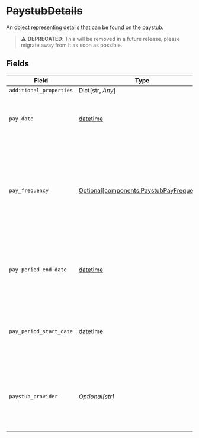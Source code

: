 # ~~PaystubDetails~~

An object representing details that can be found on the paystub.

> :warning: **DEPRECATED**: This will be removed in a future release, please migrate away from it as soon as possible.


## Fields

| Field                                                                                                           | Type                                                                                                            | Required                                                                                                        | Description                                                                                                     |
| --------------------------------------------------------------------------------------------------------------- | --------------------------------------------------------------------------------------------------------------- | --------------------------------------------------------------------------------------------------------------- | --------------------------------------------------------------------------------------------------------------- |
| `additional_properties`                                                                                         | Dict[str, *Any*]                                                                                                | :heavy_minus_sign:                                                                                              | N/A                                                                                                             |
| `pay_date`                                                                                                      | [datetime](https://docs.python.org/3/library/datetime.html#datetime-objects)                                    | :heavy_minus_sign:                                                                                              | Pay date on the paystub in the 'YYYY-MM-DD' format.                                                             |
| `pay_frequency`                                                                                                 | [Optional[components.PaystubPayFrequency]](../../models/shared/paystubpayfrequency.md)                          | :heavy_minus_sign:                                                                                              | The frequency at which the employee is paid. Possible values: `MONTHLY`, `BI-WEEKLY`, `WEEKLY`, `SEMI-MONTHLY`. |
| `pay_period_end_date`                                                                                           | [datetime](https://docs.python.org/3/library/datetime.html#datetime-objects)                                    | :heavy_minus_sign:                                                                                              | Ending date of the pay period on the paystub in the 'YYYY-MM-DD' format.                                        |
| `pay_period_start_date`                                                                                         | [datetime](https://docs.python.org/3/library/datetime.html#datetime-objects)                                    | :heavy_minus_sign:                                                                                              | Beginning date of the pay period on the paystub in the 'YYYY-MM-DD' format.                                     |
| `paystub_provider`                                                                                              | *Optional[str]*                                                                                                 | :heavy_minus_sign:                                                                                              | The name of the payroll provider that generated the paystub, e.g. ADP                                           |